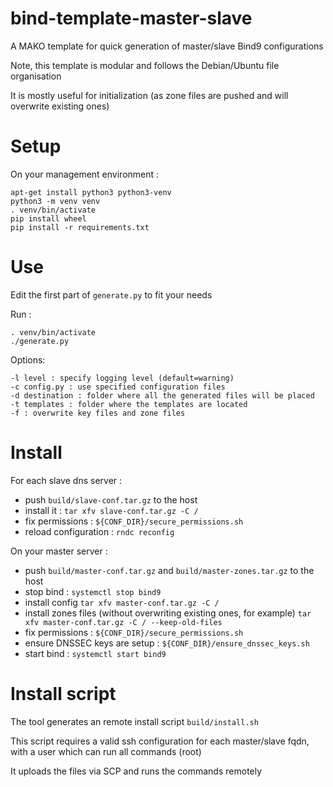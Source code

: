 # bind-template-master-slave

A MAKO template for quick generation of master/slave Bind9 configurations

Note, this template is modular and follows the Debian/Ubuntu file organisation

It is mostly useful for initialization (as zone files are pushed and will overwrite existing ones)

# Setup

On your management environment :

    apt-get install python3 python3-venv
    python3 -m venv venv
    . venv/bin/activate
    pip install wheel
    pip install -r requirements.txt

# Use

Edit the first part of `generate.py` to fit your needs

Run :

    . venv/bin/activate
    ./generate.py

Options:

    -l level : specify logging level (default=warning)
    -c config.py : use specified configuration files
    -d destination : folder where all the generated files will be placed
    -t templates : folder where the templates are located
    -f : overwrite key files and zone files

# Install

For each slave dns server :

- push `build/slave-conf.tar.gz` to the host
- install it : `tar xfv slave-conf.tar.gz -C /`
- fix permissions : `${CONF_DIR}/secure_permissions.sh`
- reload configuration : `rndc reconfig`

On your master server :

- push `build/master-conf.tar.gz` and `build/master-zones.tar.gz` to the host
- stop bind : `systemctl stop bind9`
- install config `tar xfv master-conf.tar.gz -C /`
- install zones files (without overwriting existing ones, for example) `tar xfv master-conf.tar.gz -C / --keep-old-files`
- fix permissions : `${CONF_DIR}/secure_permissions.sh`
- ensure DNSSEC keys are setup : `${CONF_DIR}/ensure_dnssec_keys.sh`
- start bind : `systemctl start bind9`

# Install script

The tool generates an remote install script `build/install.sh`

This script requires a valid ssh configuration for each master/slave fqdn, with a user which can run all commands (root)

It uploads the files via SCP and runs the commands remotely
